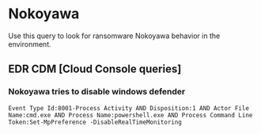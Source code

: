 # Nokoyawa

Use this query to look for ransomware Nokoyawa behavior in the environment.

## EDR CDM [Cloud Console queries]

### Nokoyawa tries to disable windows defender

```
Event Type Id:8001-Process Activity AND Disposition:1 AND Actor File Name:cmd.exe AND Process Name:powershell.exe AND Process Command Line Token:Set-MpPreference -DisableRealTimeMonitoring
```
